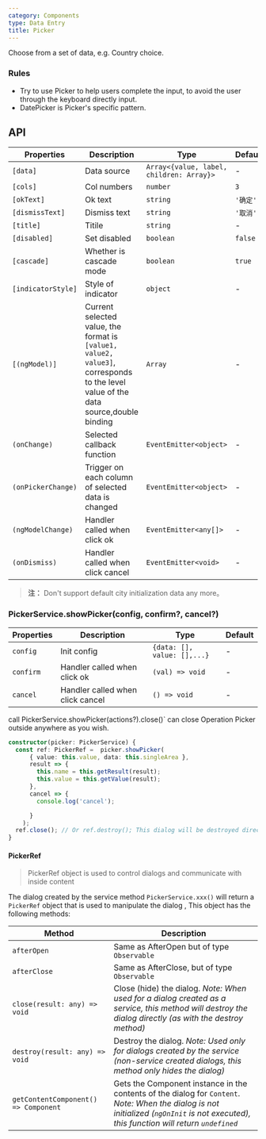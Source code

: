 ```yaml
---
category: Components
type: Data Entry
title: Picker
---
```


Choose from a set of data, e.g. Country choice.

### Rules
- Try to use Picker to help users complete the input, to avoid the user through the keyboard directly input.
- DatePicker is Picker's specific pattern.

## API

| Properties | Description | Type | Default |
|-----------|------------|------|--------|
| `[data]` | Data source | `Array<{value, label, children: Array}>` | - |
| `[cols]` | Col numbers | `number` | `3` |
| `[okText]` | Ok text | `string` | `'确定'` |
| `[dismissText]` | Dismiss text | `string` | `'取消'` |
| `[title]` | Titile | `string` | - |
| `[disabled]` | Set disabled | `boolean` | `false` |
| `[cascade]` | Whether is cascade mode | `boolean` | `true` |
| `[indicatorStyle]` | Style of indicator | `object` | - |
| `[(ngModel)]` | Current selected value, the format is `[value1, value2, value3]`, corresponds to the level value of the data source,double binding | `Array` | - |
| `(onChange)` | Selected callback function | `EventEmitter<object>` | - |
| `(onPickerChange)` | Trigger on each column of selected data is changed | `EventEmitter<object>` | - |
| `(ngModelChange)` | Handler called when click ok | `EventEmitter<any[]>` | - |
| `(onDismiss)` | Handler called when click cancel | `EventEmitter<void>`  | - |

> **注：** Don't support default city initialization data any more。

### PickerService.showPicker(config, confirm?, cancel?)
| Properties | Description | Type | Default |
|-----------|------------|------|--------|
| `config` | Init config | `{data: [], value: [],...}` | - |
| `confirm` | Handler called when click ok | `(val) => void` | - |
| `cancel` | Handler called when click cancel | `() => void` | - |

call PickerService.showPicker(actions?).close()` can close Operation Picker outside anywhere as you wish.


```ts
constructor(picker: PickerService) {
  const ref: PickerRef =  picker.showPicker(
      { value: this.value, data: this.singleArea },
      result => {
        this.name = this.getResult(result);
        this.value = this.getValue(result);
      },
      cancel => {
        console.log('cancel');

      }
    );
  ref.close(); // Or ref.destroy(); This dialog will be destroyed directly
}
```

#### PickerRef

> PickerRef object is used to control dialogs and communicate with inside content

The dialog created by the service method `PickerService.xxx()` will return a `PickerRef` object that is used to manipulate the dialog , This object has the following methods:

| Method | Description |
|----|----|
| `afterOpen` | Same as AfterOpen but of type `Observable` |
| `afterClose` | Same as AfterClose, but of type `Observable` |
| `close(result: any) => void` | Close (hide) the dialog. <i>Note: When used for a dialog created as a service, this method will destroy the dialog directly (as with the destroy method)</i> |
| `destroy(result: any) => void` | Destroy the dialog. <i>Note: Used only for dialogs created by the service (non-service created dialogs, this method only hides the dialog)</i> |
| `getContentComponent() => Component` | Gets the Component instance in the contents of the dialog for `Content`. <i> Note: When the dialog is not initialized (`ngOnInit` is not executed), this function will return `undefined`</i> |
